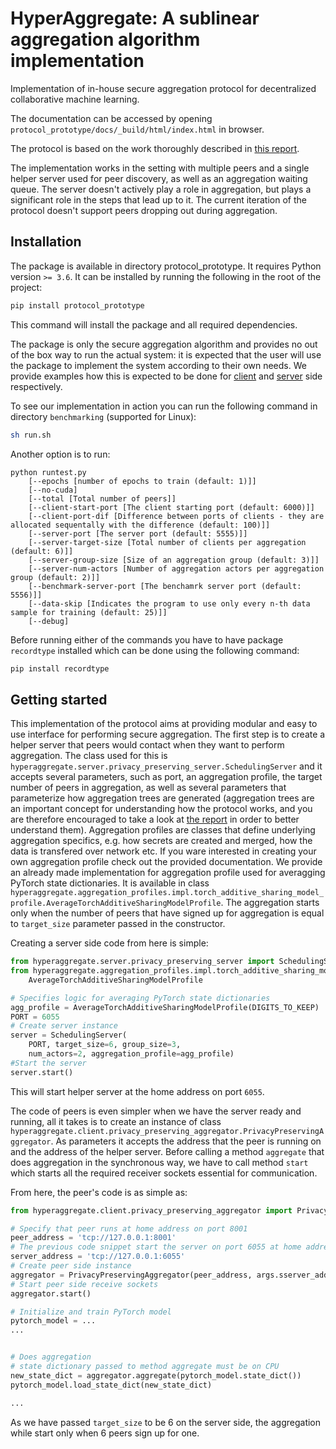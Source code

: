 # HyperAggregate: A sublinear aggregation algorithm implementation

Implementation of in-house secure aggregation protocol for decentralized collaborative machine learning.

The documentation can be accessed by opening `protocol_prototype/docs/_build/html/index.html` in browser.

The protocol is based on the work thoroughly described in [this report](https://infoscience.epfl.ch/record/286909).

The implementation works in the setting with multiple peers and a single helper server used for peer discovery, as well as an aggregation waiting queue. The server doesn't actively play a role in aggregation, but plays a significant role in the steps that lead up to it. The current iteration of the protocol doesn't support peers dropping out during aggregation.

## Installation

The package is available in directory protocol_prototype. It requires Python version `>= 3.6`. It can be installed by running the following in the root of the project:
```bash
pip install protocol_prototype
```
This command will install the package and all required dependencies.

The package is only the secure aggregation algorithm and provides no out of the box way to run the actual system: it is expected that the user will use the package to implement the system according to their own needs. We provide examples how this is expected to be done for [client](experiments/benchmarking/client/run_client.py) and [server](experiments/benchmarking/server/run_server.py) side respectively.

To see our implementation in action you can run the following command in directory `benchmarking` (supported for Linux):
```bash
sh run.sh
```

Another option is to run:
```
python runtest.py
	[--epochs [number of epochs to train (default: 1)]]
	[--no-cuda]
	[--total [Total number of peers]]
	[--client-start-port [The client starting port (default: 6000)]]
	[--client-port-dif [Difference between ports of clients - they are allocated sequentally with the difference (default: 100)]]
	[--server-port [The server port (default: 5555)]]
	[--server-target-size [Total number of clients per aggregation (default: 6)]]
	[--server-group-size [Size of an aggregation group (default: 3)]]
	[--server-num-actors [Number of aggregation actors per aggregation group (default: 2)]]
	[--benchmark-server-port [The benchamrk server port (default: 5556)]]
	[--data-skip [Indicates the program to use only every n-th data sample for training (default: 25)]]
	[--debug]
```

Before running either of the commands you have to have package `recordtype` installed which can be done using the following command:
```bash
pip install recordtype
```

## Getting started

This implementation of the protocol aims at providing modular and easy to use interface for performing secure aggregation.
The first step is to create a helper server that peers would contact when they want to perform aggregation.
The class used for this is `hyperaggregate.server.privacy_preserving_server.SchedulingServer` and it accepts several parameters, such as port, an aggregation profile, the target number of peers in aggregation, as well as several parameters that parameterize how aggregation trees are generated (aggregation trees are an important concept for understanding how the protocol works, and you are therefore encouraged to take a look at [the report](https://infoscience.epfl.ch/record/286909) in order to better understand them).
Aggregation profiles are classes that define underlying aggregation specifics, e.g. how secrets are created and merged, how the data is transfered over network etc.
If you ware interested in creating your own aggregation profile check out the provided documentation.
We provide an already made implementation for aggregation profile used for averagging PyTorch state dictionaries.
It is available in class `hyperaggregate.aggregation_profiles.impl.torch_additive_sharing_model_profile.AverageTorchAdditiveSharingModelProfile`.
The aggregation starts only when the number of peers that have signed up for aggregation is equal to `target_size` parameter passed in the constructor.

Creating a server side code from here is simple:

```python
from hyperaggregate.server.privacy_preserving_server import SchedulingServer
from hyperaggregate.aggregation_profiles.impl.torch_additive_sharing_model_profile import \
    AverageTorchAdditiveSharingModelProfile

# Specifies logic for averaging PyTorch state dictionaries
agg_profile = AverageTorchAdditiveSharingModelProfile(DIGITS_TO_KEEP)
PORT = 6055
# Create server instance
server = SchedulingServer(
    PORT, target_size=6, group_size=3,
    num_actors=2, aggregation_profile=agg_profile)
#Start the server
server.start()
```

This will start helper server at the home address on port `6055`.


The code of peers is even simpler when we have the server ready and running, all it takes is to create an instance of class `hyperaggregate.client.privacy_preserving_aggregator.PrivacyPreservingAggregator`.
As parameters it accepts the address that the peer is running on and the address of the helper server.
Before calling a method `aggregate` that does aggregation in the synchronous way, we have to call method `start` which starts all the required receiver sockets essential for communication.

From here, the peer's code is as simple as:

```python
from hyperaggregate.client.privacy_preserving_aggregator import PrivacyPreservingAggregator

# Specify that peer runs at home address on port 8001
peer_address = 'tcp://127.0.0.1:8001'
# The previous code snippet start the server on port 6055 at home address
server_address = 'tcp://127.0.0.1:6055'
# Create peer side instance
aggregator = PrivacyPreservingAggregator(peer_address, args.sserver_addresserver)
# Start peer side receive sockets
aggregator.start()

# Initialize and train PyTorch model
pytorch_model = ...
...


# Does aggregation
# state dictionary passed to method aggregate must be on CPU
new_state_dict = aggregator.aggregate(pytorch_model.state_dict())
pytorch_model.load_state_dict(new_state_dict)

...
```

As we have passed `target_size` to be 6 on the server side, the aggregation while start only when 6 peers sign up for one.
